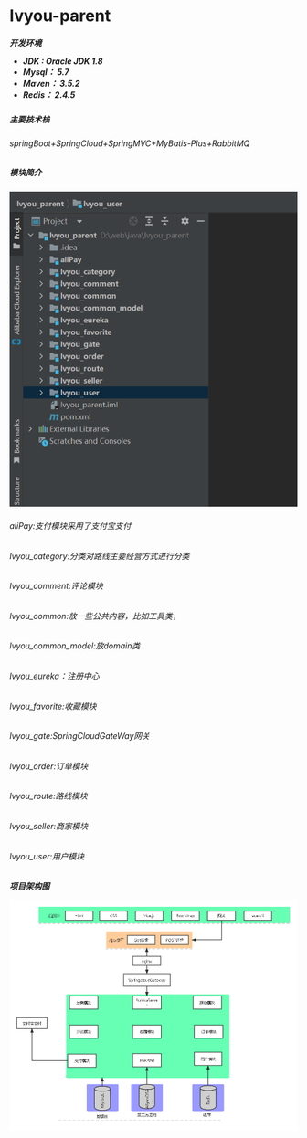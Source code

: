 # lvyou-parent

<h5>开发环境

- JDK : Oracle JDK 1.8
- Mysql： 5.7
- Maven： 3.5.2
- Redis： 2.4.5

<h5>主要技术栈
<h6>springBoot+SpringCloud+SpringMVC+MyBatis-Plus+RabbitMQ

<h5>
    模块简介
</h6>

![model1](https://raw.githubusercontent.com/gtaier2022/lvyou-parent/main/model1.png)

<h6>
    aliPay:支付模块采用了支付宝支付
</h6>

<h6>lvyou_category:分类对路线主要经营方式进行分类
</h6>

<h6>lvyou_comment:评论模块
<h6>lvyou_common:放一些公共内容，比如工具类，

<h6>lvyou_common_model:放domain类

<h6>lvyou_eureka：注册中心

<h6>lvyou_favorite:收藏模块

<h6>lvyou_gate:SpringCloudGateWay网关

<h6>lvyou_order:订单模块

<h6>lvyou_route:路线模块

<h6>lvyou_seller:商家模块

<h6>lvyou_user:用户模块
<h5>项目架构图


![model2)](https://raw.githubusercontent.com/gtaier2022/lvyou-parent/main/model2.png)

